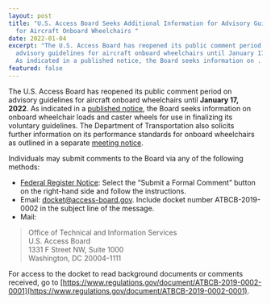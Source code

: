 ```yaml
---
layout: post
title: "U.S. Access Board Seeks Additional Information for Advisory Guidelines
  for Aircraft Onboard Wheelchairs "
date: 2022-01-04
excerpt: "The U.S. Access Board has reopened its public comment period on
  advisory guidelines for aircraft onboard wheelchairs until January 17, 2022.
  As indicated in a published notice, the Board seeks information on . . . "
featured: false
---
```

The U.S. Access Board has reopened its public comment period on advisory guidelines for aircraft onboard wheelchairs until **January 17, 2022**. As indicated in a [published notice](https://www.federalregister.gov/documents/2021/11/19/2021-24980/advisory-guidelines-for-aircraft-onboard-wheelchairs-reopening-of-comment-period-notice-of-public), the Board seeks information on onboard wheelchair loads and caster wheels for use in finalizing its voluntary guidelines. The Department of Transportation also solicits further information on its performance standards for onboard wheelchairs as outlined in a separate [meeting notice](https://www.federalregister.gov/documents/2021/11/19/2021-25000/accessible-lavatories-on-single-aisle-aircraft-part-1-reopening-of-comment-period-and-public-meeting).  

Individuals may submit comments to the Board via any of the following methods:  

* [Federal Register Notice](https://www.federalregister.gov/documents/2021/11/19/2021-24980/advisory-guidelines-for-aircraft-onboard-wheelchairs-reopening-of-comment-period-notice-of-public): Select the “Submit a Formal Comment” button on the right-hand side and follow the instructions. 
* Email: [docket@access-board.gov](mailto:docket@access-board.gov). Include docket number ATBCB-2019-0002 in the subject line of the message. 
* Mail:  

> Office of Technical and Information Services \
> U.S. Access Board \
> 1331 F Street NW, Suite 1000 \
> Washington, DC 20004-1111 

For access to the docket to read background documents or comments received, go to [https://www.regulations.gov/document/ATBCB-2019-0002-0001](https://www.regulations.gov/document/ATBCB-2019-0002-0001).
